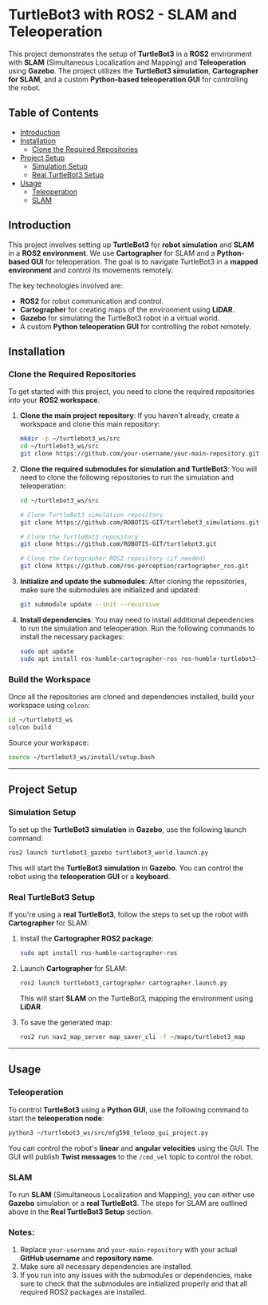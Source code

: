 
# TurtleBot3 with ROS2 - SLAM and Teleoperation

This project demonstrates the setup of **TurtleBot3** in a **ROS2** environment with **SLAM** (Simultaneous Localization and Mapping) and **Teleoperation** using **Gazebo**. The project utilizes the **TurtleBot3 simulation**, **Cartographer for SLAM**, and a custom **Python-based teleoperation GUI** for controlling the robot.

## Table of Contents
- [Introduction](#introduction)
- [Installation](#installation)
  - [Clone the Required Repositories](#clone-the-required-repositories)
- [Project Setup](#project-setup)
  - [Simulation Setup](#simulation-setup)
  - [Real TurtleBot3 Setup](#real-turtlebot3-setup)
- [Usage](#usage)
  - [Teleoperation](#teleoperation)
  - [SLAM](#slam)

## Introduction

This project involves setting up **TurtleBot3** for **robot simulation** and **SLAM** in a **ROS2 environment**. We use **Cartographer** for SLAM and a **Python-based GUI** for teleoperation. The goal is to navigate TurtleBot3 in a **mapped environment** and control its movements remotely.

The key technologies involved are:
- **ROS2** for robot communication and control.
- **Cartographer** for creating maps of the environment using **LiDAR**.
- **Gazebo** for simulating the TurtleBot3 robot in a virtual world.
- A custom **Python teleoperation GUI** for controlling the robot remotely.

## Installation

### Clone the Required Repositories

To get started with this project, you need to clone the required repositories into your **ROS2 workspace**.

1. **Clone the main project repository**:
   If you haven't already, create a workspace and clone this main repository:

   ```bash
   mkdir -p ~/turtlebot3_ws/src
   cd ~/turtlebot3_ws/src
   git clone https://github.com/your-username/your-main-repository.git
   ```

2. **Clone the required submodules for simulation and TurtleBot3**:
   You will need to clone the following repositories to run the simulation and teleoperation:

   ```bash
   cd ~/turtlebot3_ws/src

   # Clone TurtleBot3 simulation repository
   git clone https://github.com/ROBOTIS-GIT/turtlebot3_simulations.git

   # Clone the TurtleBot3 repository
   git clone https://github.com/ROBOTIS-GIT/turtlebot3.git

   # Clone the Cartographer ROS2 repository (if needed)
   git clone https://github.com/ros-perception/cartographer_ros.git
   ```

3. **Initialize and update the submodules**:
   After cloning the repositories, make sure the submodules are initialized and updated:

   ```bash
   git submodule update --init --recursive
   ```

4. **Install dependencies**:
   You may need to install additional dependencies to run the simulation and teleoperation. Run the following commands to install the necessary packages:

   ```bash
   sudo apt update
   sudo apt install ros-humble-cartographer-ros ros-humble-turtlebot3-gazebo
   ```

### Build the Workspace

Once all the repositories are cloned and dependencies installed, build your workspace using `colcon`:

```bash
cd ~/turtlebot3_ws
colcon build
```

Source your workspace:

```bash
source ~/turtlebot3_ws/install/setup.bash
```

---

## Project Setup

### Simulation Setup

To set up the **TurtleBot3 simulation** in **Gazebo**, use the following launch command:

```bash
ros2 launch turtlebot3_gazebo turtlebot3_world.launch.py
```

This will start the **TurtleBot3 simulation** in **Gazebo**. You can control the robot using the **teleoperation GUI** or a **keyboard**.

### Real TurtleBot3 Setup

If you're using a **real TurtleBot3**, follow the steps to set up the robot with **Cartographer** for SLAM:

1. Install the **Cartographer ROS2 package**:

   ```bash
   sudo apt install ros-humble-cartographer-ros
   ```

2. Launch **Cartographer** for SLAM:

   ```bash
   ros2 launch turtlebot3_cartographer cartographer.launch.py
   ```

   This will start **SLAM** on the TurtleBot3, mapping the environment using **LiDAR**.

3. To save the generated map:

   ```bash
   ros2 run nav2_map_server map_saver_cli -f ~/maps/turtlebot3_map
   ```

---

## Usage

### Teleoperation

To control **TurtleBot3** using a **Python GUI**, use the following command to start the **teleoperation node**:

```bash
python3 ~/turtlebot3_ws/src/mfg598_teleop_gui_project.py
```

You can control the robot's **linear** and **angular velocities** using the GUI. The GUI will publish **Twist messages** to the `/cmd_vel` topic to control the robot.

### SLAM

To run **SLAM** (Simultaneous Localization and Mapping), you can either use **Gazebo** simulation or a **real TurtleBot3**. The steps for SLAM are outlined above in the **Real TurtleBot3 Setup** section.


### Notes:

1. Replace `your-username` and `your-main-repository` with your actual **GitHub username** and **repository name**.
2. Make sure all necessary dependencies are installed.
3. If you run into any issues with the submodules or dependencies, make sure to check that the submodules are initialized properly and that all required ROS2 packages are installed.

